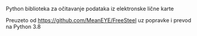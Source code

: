 Python biblioteka za očitavanje podataka iz elektronske lične karte

Preuzeto od https://github.com/MeanEYE/FreeSteel uz popravke i prevod na Python 3.8
